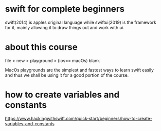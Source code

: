# swift for complete beginners
 swift(2014) is apples original language while swiftui(2019) is the framework for it, mainly allowing it to draw things out and work with ui. 

# about this course
file > new > playground > (ios== macOs) blank

MacOs playgrounds are the simplest and fastest ways to learn swift easily and thus we shall be using it for a good portion of the course.

# how to create variables and constants 

https://www.hackingwithswift.com/quick-start/beginners/how-to-create-variables-and-constants